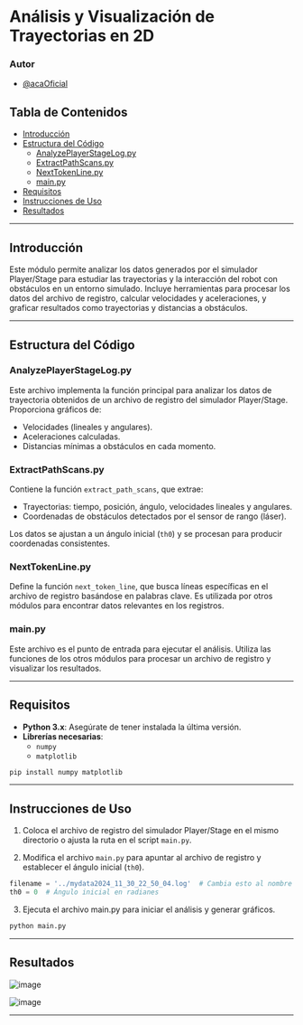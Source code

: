 # Análisis y Visualización de Trayectorias en 2D

### Autor

- [@acaOficial](https://github.com/acaOficial)

## Tabla de Contenidos

- [Introducción](#introducción)
- [Estructura del Código](#estructura-del-código)
  - [AnalyzePlayerStageLog.py](#analyzeplayerstagelogpy)
  - [ExtractPathScans.py](#extractpathscanspy)
  - [NextTokenLine.py](#nexttokenlinepy)
  - [main.py](#mainpy)
- [Requisitos](#requisitos)
- [Instrucciones de Uso](#instrucciones-de-uso)
- [Resultados](#resultados)

---

## Introducción

Este módulo permite analizar los datos generados por el simulador Player/Stage para estudiar las trayectorias y la interacción del robot con obstáculos en un entorno simulado. Incluye herramientas para procesar los datos del archivo de registro, calcular velocidades y aceleraciones, y graficar resultados como trayectorias y distancias a obstáculos.

---

## Estructura del Código

### AnalyzePlayerStageLog.py

Este archivo implementa la función principal para analizar los datos de trayectoria obtenidos de un archivo de registro del simulador Player/Stage. Proporciona gráficos de:
- Velocidades (lineales y angulares).
- Aceleraciones calculadas.
- Distancias mínimas a obstáculos en cada momento.

### ExtractPathScans.py

Contiene la función `extract_path_scans`, que extrae:
- Trayectorias: tiempo, posición, ángulo, velocidades lineales y angulares.
- Coordenadas de obstáculos detectados por el sensor de rango (láser).

Los datos se ajustan a un ángulo inicial (`th0`) y se procesan para producir coordenadas consistentes.

### NextTokenLine.py

Define la función `next_token_line`, que busca líneas específicas en el archivo de registro basándose en palabras clave. Es utilizada por otros módulos para encontrar datos relevantes en los registros.

### main.py

Este archivo es el punto de entrada para ejecutar el análisis. Utiliza las funciones de los otros módulos para procesar un archivo de registro y visualizar los resultados.

---

## Requisitos

- **Python 3.x**: Asegúrate de tener instalada la última versión.
- **Librerías necesarias**:
  - `numpy`
  - `matplotlib`

```bash
pip install numpy matplotlib
```

---

## Instrucciones de Uso

1. Coloca el archivo de registro del simulador Player/Stage en el mismo directorio o ajusta la ruta en el script `main.py`.

2. Modifica el archivo `main.py` para apuntar al archivo de registro y establecer el ángulo inicial (`th0`).

  ```python
  filename = '../mydata2024_11_30_22_50_04.log'  # Cambia esto al nombre de tu archivo
  th0 = 0  # Ángulo inicial en radianes
  ```

3. Ejecuta el archivo main.py para iniciar el análisis y generar gráficos.

  ```python
  python main.py
  ```

---

## Resultados

![image](https://github.com/user-attachments/assets/103c201e-f1e1-4b49-b08b-8aa34699a20d)

![image](https://github.com/user-attachments/assets/c33152b9-2924-4512-b170-6310e4d7d93f)

---